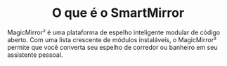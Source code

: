 

<h1 align="center"> O que é o SmartMirror </h1>

  MagicMirror² é uma plataforma de espelho inteligente modular de código aberto. Com uma lista crescente de módulos instaláveis,
  o MagicMirror² permite que você converta seu espelho de corredor ou banheiro em seu assistente pessoal.
  
  

